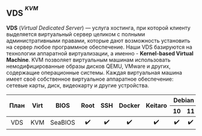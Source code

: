 <!--
HLP Hosting Provider
-------------
blablabla
-->

VDS <sup><sup>*KVM*</sup></sup>
-------------
**VDS** (*Virtual Dedicated Server*) — услуга хостинга, при которой клиенту выделяется виртуальный сервер целиком с полными административными правами, которые дают возможность установить на сервер любое программное обеспечение. Наши VDS базируются на технологии аппаратной виртуализации, а именно - **Kernel-based Virtual Machine**. KVM позволяет виртуальным машинам использовать немодифицированные образы дисков QEMU, VMware и других, содержащие операционные системы. Каждая виртуальная машина имеет своё собственное виртуальное аппаратное обеспечение: сетевые карты, диск, видеокарту и другие устройства.
<table>
<thead>
  <tr>
    <th rowspan="2" align="center">План</th>
    <th rowspan="2" align="center">Virt</th>
    <th rowspan="2" align="center">BIOS</th>
    <th rowspan="2" align="center">Root</th>
    <th rowspan="2" align="center">SSH</th>
    <th rowspan="2" align="center">Docker</th>
    <th rowspan="2" align="center">Keitaro</th>
    <th colspan="2" align="center">Debian</th>
    <th colspan="2" align="center">Ubuntu</th>
    <th align="center">CentOS</th>
    <th align="center">FreeBSD</th>
  </tr>
  <tr>
    <th align="center">10</th>
    <th align="center">11</th>
    <th align="center">20.04</th>
    <th align="center">22.04</th>
    <th align="center">7 (x64)</th>
    <th align="center">13.1</th>
  </tr>
</thead>
<tbody>
  <tr>
    <td align="center">VDS</td>
    <td align="center">KVM</td>
    <td align="center">SeaBIOS</td>
    <td align="center">✔️</td>
    <td align="center">✔️</td>
    <td align="center">✔️</td>
    <td align="center">✔️</td>
    <td align="center">✔️</td>
    <td align="center">✔️</td>
    <td align="center">✔️</td>
    <td align="center">✔️</td>
    <td align="center">✔️</td>
    <td align="center">✔️</td>
  </tr>
</tbody>
</table>
<!--
VPS
-------------
LXC-контейнеризация

Shared-Hosting
-------------
Kubernetes-контейнеризация
-->
